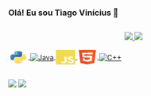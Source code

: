 ### Olá! Eu sou Tiago Vinícius 👋

  ##

<div align="center">
  <a href="https://github.com/Tiago99Vinicius">
  <img height="180em" src="https://github-readme-stats.vercel.app/api?username=Tiago99Vinicius&show_icons=true&theme=radical&include_all_commits=true&count_private=true"/>
  <img height="180em" src="https://github-readme-stats.vercel.app/api/top-langs/?username=Tiago99Vinicius&layout=compact&langs_count=7&theme=radical"/>
</div>
  
<div style="display: inline_block"><br>
  <img align="center" alt="Python" height="30" width="40" src="https://raw.githubusercontent.com/devicons/devicon/master/icons/python/python-original.svg">
  <img align="center" alt="Java" height="30" width="40" src="https://cdn.jsdelivr.net/gh/devicons/devicon/icons/java/java-original.svg" />
  <img align="center" alt="Js" height="30" width="40" src="https://raw.githubusercontent.com/devicons/devicon/master/icons/javascript/javascript-plain.svg">
  <img align="center" alt="HTML" height="30" width="40" src="https://raw.githubusercontent.com/devicons/devicon/master/icons/html5/html5-original.svg">
  <img align="center" alt="C++" height="30" width="40" src="https://cdn.jsdelivr.net/gh/devicons/devicon/icons/cplusplus/cplusplus-original.svg" />
</div>  
  
  ##
  
<div>   
  <a href = "mailto:tiago99vinicius@gmail.com"><img src="https://img.shields.io/badge/Gmail-D14836?style=for-the-badge&logo=gmail&logoColor=white" target="_blank"></a>
  <a href="https://www.linkedin.com/in/tiago-vin%C3%ADcius-santos-de-santana-b66293214/" target="_blank"><img src="https://img.shields.io/badge/-LinkedIn-%230077B5?style=for-the-badge&logo=linkedin&logoColor=white" target="_blank"></a>
</div> 
  
  <!--/
- 🔭 Atualmente estou em busca de uma oportunidade de emprego
- 🌱 Estudando Python para análise de dados
- 💬 Contate-me no email: tiago99vinicius@gmail.com
- 😄 Pronome: ele/dele 
>

